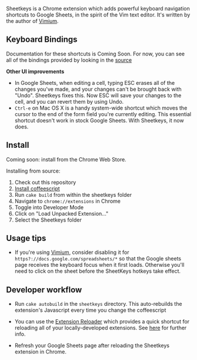Sheetkeys is a Chrome extension which adds powerful keyboard navigation shortcuts to Google Sheets, in the
spirit of the Vim text editor. It's written by the author of [Vimium](https://github.com/philc/vimium).

## Keyboard Bindings

Documentation for these shortcuts is Coming Soon. For now, you can see all of the bindings provided by looking
in the [source](https://github.com/philc/sheetkeys/blob/master/content_scripts/main.coffee)

**Other UI improvements**

* In Google Sheets, when editing a cell, typing ESC erases all of the changes you've made, and your changes
  can't be brought back with "Undo". Sheetkeys fixes this. Now ESC will save your changes to the cell, and you
  can revert them by using Undo.
* `Ctrl-e` on Mac OS X is a handy system-wide shortcut which moves the cursor to the end of the form field
  you're currently editing. This essential shortcut doesn't work in stock Google Sheets. With Sheetkeys, it
  now does.

## Install

Coming soon: install from the Chrome Web Store.

Installing from source:

1. Check out this repository
2. [Install coffeescript](http://coffeescript.org/#installation)
3. Run `cake build` from within the sheetkeys folder
4. Navigate to `chrome://extensions` in Chrome
5. Toggle into Developer Mode
6. Click on "Load Unpacked Extension..."
7. Select the Sheetkeys folder

## Usage tips

* If you're using [Vimium](https://github.com/philc/vimium), consider disabling it for
  `https?://docs.google.com/spreadsheets/*` so that the Google sheets page receives the keyboard focus when it
  first loads. Otherwise you'll need to click on the sheet before the SheetKeys hotkeys take effect.

## Developer workflow

* Run `cake autobuild` in the `sheetkeys` directory. This auto-rebuilds the extension's Javascript every time
you change the coffeescript

* You can use the
  [Extension Reloader](https://chrome.google.com/webstore/detail/extensions-reloader/fimgfedafeadlieiabdeeaodndnlbhid)
  which provides a quick shortcut for reloading all of your locally-developed extensions. See
  [here](http://stackoverflow.com/a/12767200/46237) for further info.
* Refresh your Google Sheets page after reloading the Sheetkeys extension in Chrome.
